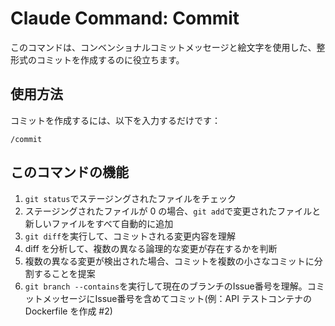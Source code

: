 # Claude Command: Commit

このコマンドは、コンベンショナルコミットメッセージと絵文字を使用した、整形式のコミットを作成するのに役立ちます。

## 使用方法

コミットを作成するには、以下を入力するだけです：

```
/commit
```

## このコマンドの機能
1. `git status`でステージングされたファイルをチェック
2. ステージングされたファイルが 0 の場合、`git add`で変更されたファイルと新しいファイルをすべて自動的に追加
3. `git diff`を実行して、コミットされる変更内容を理解
4. diff を分析して、複数の異なる論理的な変更が存在するかを判断
5. 複数の異なる変更が検出された場合、コミットを複数の小さなコミットに分割することを提案
6. `git branch --contains`を実行して現在のブランチのIssue番号を理解。コミットメッセージにIssue番号を含めてコミット(例：API テストコンテナの Dockerfile を作成 #2)
